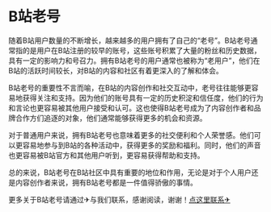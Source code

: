 # B站老号

随着B站用户数量的不断增长，越来越多的用户拥有了自己的“老号”。B站老号通常指的是用户在B站注册的较早的账号，这些账号积累了大量的粉丝和历史数据，具有一定的影响力和号召力。拥有B站老号的用户通常也被称为“老用户”，他们在B站的活跃时间较长，对B站的内容和社区有着更深入的了解和体会。

B站老号的重要性不言而喻，在B站的内容创作和社交互动中，老号往往能够更容易地获得关注和支持。因为他们的账号具有一定的历史积淀和信任度，他们的行为和言论也更容易被其他用户接受和认可。这也使得B站老号成为了内容创作者和品牌合作方们追逐的对象，他们通常能够获得更多的机会和资源。

对于普通用户来说，拥有B站老号也意味着更多的社交便利和个人荣誉感。他们可以更容易地参与到B站的各种活动中，获得更多的奖励和福利。同时，他们的声音也更容易被B站官方和其他用户听到，更容易获得帮助和支持。

总的来说，B站老号在B站社区中具有重要的地位和作用，无论是对于个人用户还是内容创作者来说，拥有B站老号都是一件值得骄傲的事情。

更多关于B站老号请通过✈与我们联系，感谢阅读，谢谢！[点这里联系✈](https://www.k02.cc)